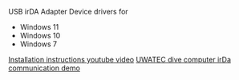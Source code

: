 USB irDA Adapter Device drivers for

- Windows 11
- Windows 10
- Windows 7

[Installation instructions youtube video](https://www.youtube.com/watch?v=PCWln6I-PIc&t)
[UWATEC dive computer irDa communication demo](https://www.youtube.com/watch?v=iUJTAUaZC4I)
